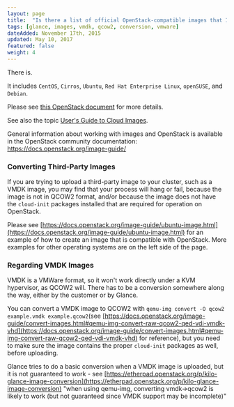 ```yaml
---
layout: page
title:  "Is there a list of official OpenStack-compatible images that I can download for use with Glance? (CentOS, Ubuntu, etc.)"
tags: [glance, images, vmdk, qcow2, conversion, vmware]
dateAdded: November 17th, 2015
updated: May 10, 2017
featured: false
weight: 4
---
```


There is.  

It includes `CentOS`, `Cirros`, `Ubuntu`, `Red Hat Enterprise Linux`, `openSUSE`, and `Debian`.  

Please see [this OpenStack document](http://docs.openstack.org/image-guide/obtain-images.html) for more details.

See also the topic [User's Guide to Cloud Images](http://ibm-blue-box-help.github.io/help-documentation/gettingstarted/userguides/Cloud_Images_Provided_by_IBM/). 

General information about working with images and OpenStack is available in the OpenStack community documentation: https://docs.openstack.org/image-guide/

### Converting Third-Party Images

If you are trying to upload a third-party image to your cluster, such as a VMDK image, you may find that your process will hang or fail, because the image is not in QCOW2 format, and/or because the image does not have the `cloud-init` packages installed that are required for operation on OpenStack. 

Please see [https://docs.openstack.org/image-guide/ubuntu-image.html](https://docs.openstack.org/image-guide/ubuntu-image.html) for an example of how to create an image that is compatible with OpenStack. More examples for other operating systems are on the left side of the page.

### Regarding VMDK Images

VMDK is a VMWare format, so it won't work directly under a KVM hypervisor, as QCOW2 will.  There has to be a conversion somewhere along the way, either by the customer or by Glance.

You can convert a VMDK image to QCOW2 with `qemu-img convert -O qcow2 example.vmdk example.qcow2`(see [https://docs.openstack.org/image-guide/convert-images.html#qemu-img-convert-raw-qcow2-qed-vdi-vmdk-vhd](https://docs.openstack.org/image-guide/convert-images.html#qemu-img-convert-raw-qcow2-qed-vdi-vmdk-vhd) for reference), but you need to make sure the image contains the proper `cloud-init` packages as well, before uploading. 

Glance tries to do a basic conversion when a VMDK image is uploaded, but it is not guaranteed to work - see [https://etherpad.openstack.org/p/kilo-glance-image-conversion](https://etherpad.openstack.org/p/kilo-glance-image-conversion) "when using qemu-img, converting vmdk->qcow2 is likely to work (but not guaranteed since VMDK support may be incomplete)"
